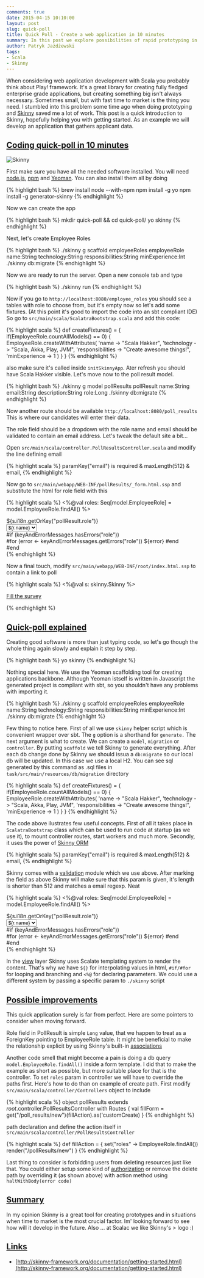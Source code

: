```yaml
---
comments: true
date: 2015-04-15 10:10:00
layout: post
slug: quick-poll
title: Quick Poll - Create a web application in 10 minutes  
summary: In this post we explore possibilities of rapid prototyping in our favourite programming language with Skinny framework 
author: Patryk Jażdżewski
tags:
- Scala
- Skinny
---
```


When considering web application development with Scala you probably think about Play! framework. It's a great library for creating fully fledged enterprise grade applications, but creating something big isn't always necessary. Sometimes small, but with fast time to market is the thing you need. I stumbled into this problem some time ago when doing prototyping and [Skinny](http://skinny-framework.org/) saved me a lot of work. This post is a quick introduction to Skinny, hopefully helping you with getting started. As an example we will develop an application that gathers applicant data. 

## <a name="code" href="#code">Coding quick-poll in 10 minutes</a>

![Skinny](http://skinny-framework.org/images/logo.png)

First make sure you have all the needed software installed. You will need [node.js](https://nodejs.org/), [npm](https://www.npmjs.com/) and [Yeoman](http://yeoman.io/). You can also install them all by doing 

{% highlight bash %}
brew install node --with-npm
npm install -g yo
npm install -g generator-skinny
{% endhighlight %}

Now we can create the app

{% highlight bash %}
mkdir quick-poll && cd quick-poll/
yo skinny
{% endhighlight %}

Next, let's create Employee Roles

{% highlight bash %}
./skinny g scaffold employeeRoles employeeRole name:String technology:String responsibilities:String minExperience:Int
./skinny db:migrate
{% endhighlight %}

Now we are ready to run the server. Open a new console tab and type

{% highlight bash %}
./skinny run
{% endhighlight %}

Now if you go to `http://localhost:8080/employee_roles` you should see a tables with role to choose from, but it's empty now so let's add some fixtures. (At this point it's good to import the code into an sbt compliant IDE) So go to `src/main/scala/ScalatraBootstrap.scala` and add this code:

{% highlight scala %}
  def createFixtures() = {
    if(EmployeeRole.countAllModels() == 0) {
      EmployeeRole.createWithAttributes(
        'name -> "Scala Hakker",
        'technology -> "Scala, Akka, Play, JVM",
        'responsibilities -> "Create awesome things!",
        'minExperience -> 1
      )
    }
  }
{% endhighlight %}

also make sure it's called inside `initSkinnyApp`. Ater refresh you should have Scala Hakker visible. Let's move now to the poll result model.

{% highlight bash %}
./skinny g model pollResults pollResult name:String email:String description:String role:Long
./skinny db:migrate
{% endhighlight %}

Now another route should be available `http://localhost:8080/poll_results` This is where our candidates will enter their data. 

The role field should be a dropdown with the role name and email should be validated to contain an email address. Let's tweak the default site a bit... 

Open `src/main/scala/controller.PollResultsController.scala` and modify the line defining email

{% highlight scala %}
  paramKey("email") is required & maxLength(512) & email,
{% endhighlight %}

Now go to `src/main/webapp/WEB-INF/pollResults/_form.html.ssp` and substitute the html for role field with this

{% highlight scala %}
  <%@val roles: Seq[model.EmployeeRole] = model.EmployeeRole.findAll() %>
<div class="form-group">
<label class="control-label" for="role">
  ${s.i18n.getOrKey("pollResult.role")}
</label>
<div class="controls row">
  <div class="${if(keyAndErrorMessages.hasErrors("role")) "has-error" else ""}">
    <div class="col-xs-12">
      <select name="role">
        #for (r <- roles)
          <option value="${r.id}">${r.name}</option>
        #end
      </select>
    </div>
  </div>
  #if (keyAndErrorMessages.hasErrors("role"))
    <div class="col-xs-12 has-error">
    #for (error <- keyAndErrorMessages.getErrors("role"))
      <label class="control-label">${error}</label>
    #end
    </div>
  #end
</div>
</div>
{% endhighlight %}

Now a final touch, modify `src/main/webapp/WEB-INF/root/index.html.ssp` to contain a link to poll

{% highlight scala %}
  <%@val s: skinny.Skinny %>
<p>
    <a href="${s.url(Controllers.pollResults.newUrl)}">Fill the survey</a>
</p>
{% endhighlight %}

## <a name="explain" href="#explain">Quick-poll explained</a>

Creating good software is more than just typing code, so let's go though the whole thing again slowly and explain it step by step.  

{% highlight bash %}
yo skinny
{% endhighlight %}

Nothing special here. We use the Yeoman scaffolding tool for creating applications backbone. Although Yeoman istself is written in Javascript the generated project is compliant with sbt, so you shouldn't have any problems with importing it.

{% highlight bash %}
./skinny g scaffold employeeRoles employeeRole name:String technology:String responsibilities:String minExperience:Int
./skinny db:migrate
{% endhighlight %}

Few thing to notice here. First of all we use `skinny` helper script which is convenient wrapper over sbt. The `g` option is a shorthand for `generate.` The next argument is what to create. We can create a `model`, `migration` or `controller`. By putting `scaffold` we tell Skinny to generate everything. After each db change done by Skinny we should issua a `db:migrate` so our local db will be updated. In this case we use a local H2. You can see sql generated by this command as .sql files in `task/src/main/resources/db/migration` directory

{% highlight scala %}
  def createFixtures() = {
    if(EmployeeRole.countAllModels() == 0) {
      EmployeeRole.createWithAttributes(
        'name -> "Scala Hakker",
        'technology -> "Scala, Akka, Play, JVM",
        'responsibilities -> "Create awesome things!",
        'minExperience -> 1
      )
    }
  }
{% endhighlight %}

The code above ilustrates few useful concepts. First of all it takes place in `ScalatraBootstrap` class which can be used to run code at startup (as we use it), to mount controller routes, start workers and much more. Secondly, it uses the power of [Skinny ORM](http://skinny-framework.org/documentation/orm.html#useful-apis-by-skinny-orm)

{% highlight scala %}
  paramKey("email") is required & maxLength(512) & email,
{% endhighlight %}

Skinny comes with a [validation](http://skinny-framework.org/documentation/validator.html) module which we use above. After marking the field as above Skinny will make sure that this param is given, it's length is shorter than 512 and matches a email regexp. Neat

{% highlight scala %}
  <%@val roles: Seq[model.EmployeeRole] = model.EmployeeRole.findAll() %>
<div class="form-group">
<label class="control-label" for="role">
  ${s.i18n.getOrKey("pollResult.role")}
</label>
<div class="controls row">
  <div class="${if(keyAndErrorMessages.hasErrors("role")) "has-error" else ""}">
    <div class="col-xs-12">
      <select name="role">
        #for (r <- roles)
          <option value="${r.id}">${r.name}</option>
        #end
      </select>
    </div>
  </div>
  #if (keyAndErrorMessages.hasErrors("role"))
    <div class="col-xs-12 has-error">
    #for (error <- keyAndErrorMessages.getErrors("role"))
      <label class="control-label">${error}</label>
    #end
    </div>
  #end
</div>
</div>
{% endhighlight %}

In the [view](http://skinny-framework.org/documentation/view-templates.html) layer Skinny uses Scalate templating system to render the content. That's why we have `${}` for interpolating values in html, `#if/#for` for looping and branching and `<%@` for declaring parameters. We could use a different system by passing a specific param to `./skinny` script

## <a name="improvements" href="#improvements">Possible improvements</a>

This quick application surely is far from perfect. Here are some pointers to consider when moving forward.

Role field in PollResult is simple `Long` value, that we happen to treat as a ForeignKey pointing to EmployeeRole table. It might be beneficial to make the relationship explicit by using Skinny's built-in [associations](http://skinny-framework.org/documentation/orm.html#associations)  

Another code smell that might become a pain is doing a db query `model.EmployeeRole.findAll()` inside a form template. I did that to make the example as short as possible, but more suitable place for that is the controller. To set `roles` param in controller we will have to override the paths first. Here's how to do than on example of create path. First modify `src/main/scala/controller/Controllers` object to include 

{% highlight scala %}
object pollResults extends _root_.controller.PollResultsController with Routes {
    val fillForm = get("/poll_results/new")(fillAction).as('customCreate)
  }
{% endhighlight %}

path declaration and define the action itself in `src/main/scala/controller/PollResultsController`

{% highlight scala %}
def fillAction = {
	set("roles" -> EmployeeRole.findAll())
   render("/pollResults/new")
  }
{% endhighlight %}

Last thing to consider is forbidding users from deleting resources just like that. You could either setup some kind of [authorization](http://skinny-framework.org/documentation/oauth.html) or remove the delete path by overriding it (as shown above) with action method using `haltWithBody(error code)`

## <a name="summary" href="#summary">Summary</a>

In my opinion Skinny is a great tool for creating prototypes and in situations when time to market is the most crucial factor. Im' looking forward to see how will it develop in the future. Also ... at Scalac we like Skinny's > logo :)

## <a name="links" href="#links">Links</a>

- [http://skinny-framework.org/documentation/getting-started.html](http://skinny-framework.org/documentation/getting-started.html)
